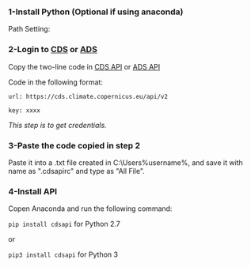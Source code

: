 ### 1-Install Python (Optional if using anaconda)

Path Setting: 

### 2-Login to [CDS](https://cds.climate.copernicus.eu/user/login) or [ADS](https://ads.atmosphere.copernicus.eu/user/login)

Copy the two-line code in [CDS API](https://cds.climate.copernicus.eu/api-how-to) or [ADS API](https://ads.atmosphere.copernicus.eu/api-how-to)

Code in the following format:

``
url: https://cds.climate.copernicus.eu/api/v2
``

``
key: xxxx
``

*This step is to get credentials.*

### 3-Paste the code copied in step 2

Paste it into a .txt file created in C:\\Users\%username%\, and save it with name as ".cdsapirc" and type as "All File".

### 4-Install API

Copen Anaconda and run the following command:

``
pip install cdsapi
`` for Python 2.7

or

``
pip3 install cdsapi
`` for Python 3
